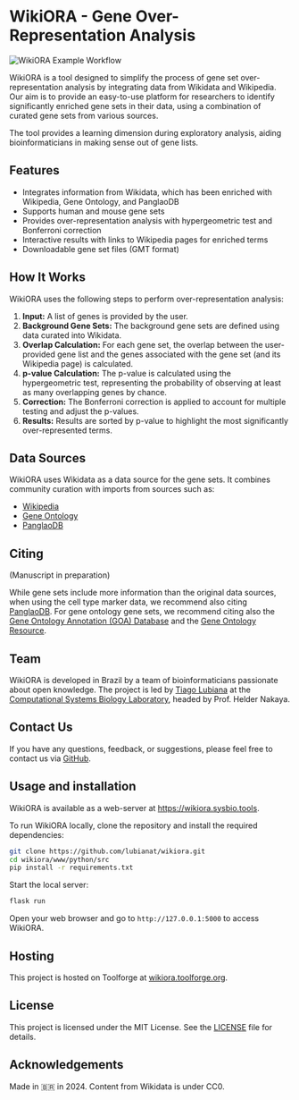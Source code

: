 # WikiORA - Gene Over-Representation Analysis

![WikiORA Example Workflow](https://wikiora.toolforge.org/static/example.png)

WikiORA is a tool designed to simplify the process of gene set over-representation analysis by integrating data from Wikidata and Wikipedia. Our aim is to provide an easy-to-use platform for researchers to identify significantly enriched gene sets in their data, using a combination of curated gene sets from various sources.

The tool provides a learning dimension during exploratory analysis, aiding bioinformaticians in making sense out of gene lists. 

## Features

- Integrates information from Wikidata, which has been enriched with Wikipedia, Gene Ontology, and PanglaoDB
- Supports human and mouse gene sets
- Provides over-representation analysis with hypergeometric test and Bonferroni correction
- Interactive results with links to Wikipedia pages for enriched terms
- Downloadable gene set files (GMT format)

## How It Works

WikiORA uses the following steps to perform over-representation analysis:

1. **Input:** A list of genes is provided by the user.
2. **Background Gene Sets:** The background gene sets are defined using data curated into Wikidata.
3. **Overlap Calculation:** For each gene set, the overlap between the user-provided gene list and the genes associated with the gene set (and its Wikipedia page) is calculated.
4. **p-value Calculation:** The p-value is calculated using the hypergeometric test, representing the probability of observing at least as many overlapping genes by chance.
5. **Correction:** The Bonferroni correction is applied to account for multiple testing and adjust the p-values.
6. **Results:** Results are sorted by p-value to highlight the most significantly over-represented terms.

## Data Sources

WikiORA uses Wikidata as a data source for the gene sets. It combines community curation with imports from sources such as:

- [Wikipedia](https://en.wikipedia.org)
- [Gene Ontology](http://geneontology.org)
- [PanglaoDB](https://panglaodb.se)

## Citing

(Manuscript in preparation)

While gene sets include more information than the original data sources, when using the cell type marker data, we recommend also citing [PanglaoDB](https://panglaodb.se). For gene ontology gene sets, we recommend citing also the [Gene Ontology Annotation (GOA) Database](https://www.ebi.ac.uk/GOA/) and the [Gene Ontology Resource](https://geneontology.org/docs/go-citation-policy/).

## Team

WikiORA is developed in Brazil by a team of bioinformaticians passionate about open knowledge. The project is led by [Tiago Lubiana](https://tiago.bio.br) at the [Computational Systems Biology Laboratory](https://www.csbiology.org/), headed by Prof. Helder Nakaya.

## Contact Us

If you have any questions, feedback, or suggestions, please feel free to contact us via [GitHub](https://github.com/lubianat/wikiora/issues).


## Usage and installation

WikiORA is available as a web-server at https://wikiora.sysbio.tools.

To run WikiORA locally, clone the repository and install the required dependencies:

```bash
git clone https://github.com/lubianat/wikiora.git
cd wikiora/www/python/src
pip install -r requirements.txt
```

Start the local server:

```bash
flask run
```

Open your web browser and go to `http://127.0.0.1:5000` to access WikiORA.

## Hosting

This project is hosted on Toolforge at [wikiora.toolforge.org](https://wikiora.toolforge.org).

## License

This project is licensed under the MIT License. See the [LICENSE](LICENSE) file for details.

## Acknowledgements

Made in 🇧🇷 in 2024. Content from Wikidata is under CC0.
